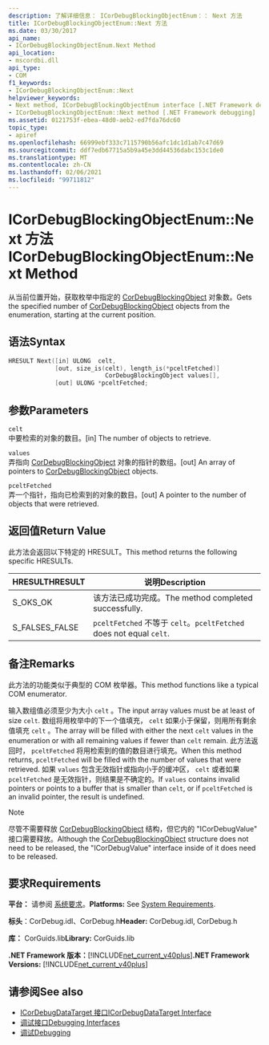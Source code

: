 ```yaml
---
description: 了解详细信息： ICorDebugBlockingObjectEnum：： Next 方法
title: ICorDebugBlockingObjectEnum::Next 方法
ms.date: 03/30/2017
api_name:
- ICorDebugBlockingObjectEnum.Next Method
api_location:
- mscordbi.dll
api_type:
- COM
f1_keywords:
- ICorDebugBlockingObjectEnum::Next
helpviewer_keywords:
- Next method, ICorDebugBlockingObjectEnum interface [.NET Framework debugging]
- ICorDebugBlockingObjectEnum::Next method [.NET Framework debugging]
ms.assetid: 0121753f-ebea-48d0-aeb2-ed7fda76dc60
topic_type:
- apiref
ms.openlocfilehash: 66999ebf333c7115790b56afc1dc1d1ab7c47d69
ms.sourcegitcommit: ddf7edb67715a5b9a45e3dd44536dabc153c1de0
ms.translationtype: MT
ms.contentlocale: zh-CN
ms.lasthandoff: 02/06/2021
ms.locfileid: "99711812"
---
```

# <a name="icordebugblockingobjectenumnext-method"></a><span data-ttu-id="fba43-103">ICorDebugBlockingObjectEnum::Next 方法</span><span class="sxs-lookup"><span data-stu-id="fba43-103">ICorDebugBlockingObjectEnum::Next Method</span></span>

<span data-ttu-id="fba43-104">从当前位置开始，获取枚举中指定的 [CorDebugBlockingObject](cordebugblockingobject-structure.md) 对象数。</span><span class="sxs-lookup"><span data-stu-id="fba43-104">Gets the specified number of [CorDebugBlockingObject](cordebugblockingobject-structure.md) objects from the enumeration, starting at the current position.</span></span>  
  
## <a name="syntax"></a><span data-ttu-id="fba43-105">语法</span><span class="sxs-lookup"><span data-stu-id="fba43-105">Syntax</span></span>  
  
```cpp  
HRESULT Next([in] ULONG  celt,  
             [out, size_is(celt), length_is(*pceltFetched)]  
                           CorDebugBlockingObject values[],  
             [out] ULONG *pceltFetched;  
```  
  
## <a name="parameters"></a><span data-ttu-id="fba43-106">参数</span><span class="sxs-lookup"><span data-stu-id="fba43-106">Parameters</span></span>  

 `celt`  
 <span data-ttu-id="fba43-107">中要检索的对象的数目。</span><span class="sxs-lookup"><span data-stu-id="fba43-107">[in] The number of objects to retrieve.</span></span>  
  
 `values`  
 <span data-ttu-id="fba43-108">弄指向 [CorDebugBlockingObject](cordebugblockingobject-structure.md) 对象的指针的数组。</span><span class="sxs-lookup"><span data-stu-id="fba43-108">[out] An array of pointers to [CorDebugBlockingObject](cordebugblockingobject-structure.md) objects.</span></span>  
  
 `pceltFetched`  
 <span data-ttu-id="fba43-109">弄一个指针，指向已检索到的对象的数目。</span><span class="sxs-lookup"><span data-stu-id="fba43-109">[out] A pointer to the number of objects that were retrieved.</span></span>  
  
## <a name="return-value"></a><span data-ttu-id="fba43-110">返回值</span><span class="sxs-lookup"><span data-stu-id="fba43-110">Return Value</span></span>  

 <span data-ttu-id="fba43-111">此方法会返回以下特定的 HRESULT。</span><span class="sxs-lookup"><span data-stu-id="fba43-111">This method returns the following specific HRESULTs.</span></span>  
  
|<span data-ttu-id="fba43-112">HRESULT</span><span class="sxs-lookup"><span data-stu-id="fba43-112">HRESULT</span></span>|<span data-ttu-id="fba43-113">说明</span><span class="sxs-lookup"><span data-stu-id="fba43-113">Description</span></span>|  
|-------------|-----------------|  
|<span data-ttu-id="fba43-114">S_OK</span><span class="sxs-lookup"><span data-stu-id="fba43-114">S_OK</span></span>|<span data-ttu-id="fba43-115">该方法已成功完成。</span><span class="sxs-lookup"><span data-stu-id="fba43-115">The method completed successfully.</span></span>|  
|<span data-ttu-id="fba43-116">S_FALSE</span><span class="sxs-lookup"><span data-stu-id="fba43-116">S_FALSE</span></span>|<span data-ttu-id="fba43-117">`pceltFetched` 不等于 `celt`。</span><span class="sxs-lookup"><span data-stu-id="fba43-117">`pceltFetched` does not equal `celt`.</span></span>|  
  
## <a name="remarks"></a><span data-ttu-id="fba43-118">备注</span><span class="sxs-lookup"><span data-stu-id="fba43-118">Remarks</span></span>  

 <span data-ttu-id="fba43-119">此方法的功能类似于典型的 COM 枚举器。</span><span class="sxs-lookup"><span data-stu-id="fba43-119">This method functions like a typical COM enumerator.</span></span>  
  
 <span data-ttu-id="fba43-120">输入数组值必须至少为大小 `celt` 。</span><span class="sxs-lookup"><span data-stu-id="fba43-120">The input array values must be at least of size `celt`.</span></span> <span data-ttu-id="fba43-121">数组将用枚举中的下一个值填充， `celt` 如果小于保留，则用所有剩余值填充 `celt` 。</span><span class="sxs-lookup"><span data-stu-id="fba43-121">The array will be filled with either the next `celt` values in the enumeration or with all remaining values if fewer than `celt` remain.</span></span> <span data-ttu-id="fba43-122">此方法返回时， `pceltFetched` 将用检索到的值的数目进行填充。</span><span class="sxs-lookup"><span data-stu-id="fba43-122">When this method returns, `pceltFetched` will be filled with the number of values that were retrieved.</span></span> <span data-ttu-id="fba43-123">如果 `values` 包含无效指针或指向小于的缓冲区， `celt` 或者如果 `pceltFetched` 是无效指针，则结果是不确定的。</span><span class="sxs-lookup"><span data-stu-id="fba43-123">If `values` contains invalid pointers or points to a buffer that is smaller than `celt`, or if `pceltFetched` is an invalid pointer, the result is undefined.</span></span>  
  
> [!NOTE]
> <span data-ttu-id="fba43-124">尽管不需要释放 [CorDebugBlockingObject](cordebugblockingobject-structure.md) 结构，但它内的 "ICorDebugValue" 接口需要释放。</span><span class="sxs-lookup"><span data-stu-id="fba43-124">Although the [CorDebugBlockingObject](cordebugblockingobject-structure.md) structure does not need to be released, the "ICorDebugValue" interface inside of it does need to be released.</span></span>  
  
## <a name="requirements"></a><span data-ttu-id="fba43-125">要求</span><span class="sxs-lookup"><span data-stu-id="fba43-125">Requirements</span></span>  

 <span data-ttu-id="fba43-126">**平台：** 请参阅 [系统要求](../../get-started/system-requirements.md)。</span><span class="sxs-lookup"><span data-stu-id="fba43-126">**Platforms:** See [System Requirements](../../get-started/system-requirements.md).</span></span>  
  
 <span data-ttu-id="fba43-127">**标头**：CorDebug.idl、CorDebug.h</span><span class="sxs-lookup"><span data-stu-id="fba43-127">**Header:** CorDebug.idl, CorDebug.h</span></span>  
  
 <span data-ttu-id="fba43-128">**库：** CorGuids.lib</span><span class="sxs-lookup"><span data-stu-id="fba43-128">**Library:** CorGuids.lib</span></span>  
  
 <span data-ttu-id="fba43-129">**.NET Framework 版本：**[!INCLUDE[net_current_v40plus](../../../../includes/net-current-v40plus-md.md)]</span><span class="sxs-lookup"><span data-stu-id="fba43-129">**.NET Framework Versions:** [!INCLUDE[net_current_v40plus](../../../../includes/net-current-v40plus-md.md)]</span></span>  
  
## <a name="see-also"></a><span data-ttu-id="fba43-130">请参阅</span><span class="sxs-lookup"><span data-stu-id="fba43-130">See also</span></span>

- [<span data-ttu-id="fba43-131">ICorDebugDataTarget 接口</span><span class="sxs-lookup"><span data-stu-id="fba43-131">ICorDebugDataTarget Interface</span></span>](icordebugdatatarget-interface.md)
- [<span data-ttu-id="fba43-132">调试接口</span><span class="sxs-lookup"><span data-stu-id="fba43-132">Debugging Interfaces</span></span>](debugging-interfaces.md)
- [<span data-ttu-id="fba43-133">调试</span><span class="sxs-lookup"><span data-stu-id="fba43-133">Debugging</span></span>](index.md)
